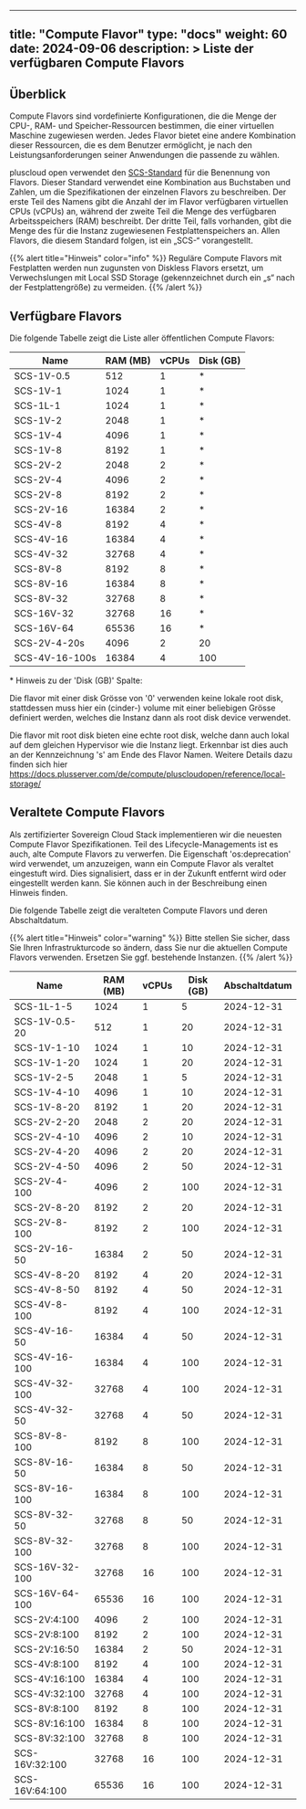 
---
title: "Compute Flavor"
type: "docs"
weight: 60
date: 2024-09-06
description: >
 Liste der verfügbaren Compute Flavors
---


## Überblick

Compute Flavors sind vordefinierte Konfigurationen, die die Menge der CPU-, RAM- und Speicher-Ressourcen bestimmen,
die einer virtuellen Maschine zugewiesen werden. Jedes Flavor bietet eine andere Kombination dieser Ressourcen,
die es dem Benutzer ermöglicht, je nach den Leistungsanforderungen seiner Anwendungen die passende zu wählen.

pluscloud open verwendet den [SCS-Standard](https://github.com/SovereignCloudStack/standards) für die Benennung von Flavors.
Dieser Standard verwendet eine Kombination aus Buchstaben und Zahlen, um die Spezifikationen der einzelnen Flavors zu beschreiben.
Der erste Teil des Namens gibt die Anzahl der im Flavor verfügbaren virtuellen CPUs (vCPUs) an,
während der zweite Teil die Menge des verfügbaren Arbeitsspeichers (RAM) beschreibt.
Der dritte Teil, falls vorhanden, gibt die Menge des für die Instanz zugewiesenen Festplattenspeichers an.
Allen Flavors, die diesem Standard folgen, ist ein „SCS-“ vorangestellt.


{{% alert title="Hinweis" color="info" %}}
Reguläre Compute Flavors mit Festplatten werden nun zugunsten von Diskless Flavors ersetzt,
um Verwechslungen mit Local SSD Storage (gekennzeichnet durch ein „s“ nach der Festplattengröße) zu vermeiden.
{{% /alert %}}

## Verfügbare Flavors

Die folgende Tabelle zeigt die Liste aller öffentlichen Compute Flavors:

| Name           | RAM (MB) | vCPUs | Disk (GB) |
|----------------|----------|-------|-----------|
| SCS-1V-0.5 | 512 | 1 | * |
| SCS-1V-1 | 1024 | 1 | * |
| SCS-1L-1 | 1024 | 1 | * |
| SCS-1V-2 | 2048 | 1 | * |
| SCS-1V-4 | 4096 | 1 | * |
| SCS-1V-8 | 8192 | 1 | * |
| SCS-2V-2 | 2048 | 2 | * |
| SCS-2V-4 | 4096 | 2 | * |
| SCS-2V-8 | 8192 | 2 | * |
| SCS-2V-16 | 16384 | 2 | * |
| SCS-4V-8 | 8192 | 4 | * |
| SCS-4V-16 | 16384 | 4 | * |
| SCS-4V-32 | 32768 | 4 | * |
| SCS-8V-8 | 8192 | 8 | * |
| SCS-8V-16 | 16384 | 8 | * |
| SCS-8V-32 | 32768 | 8 | * |
| SCS-16V-32 | 32768 | 16 | * |
| SCS-16V-64 | 65536 | 16 | * |
| SCS-2V-4-20s | 4096 | 2 | 20 |
| SCS-4V-16-100s | 16384 | 4 | 100 |

\* Hinweis zu der 'Disk (GB)' Spalte:

Die flavor mit einer disk Grösse von '0' verwenden keine lokale root disk, stattdessen muss hier ein (cinder-) volume mit einer beliebigen Grösse definiert werden,
welches die Instanz dann als root disk device verwendet.

Die flavor mit root disk bieten eine echte root disk, welche dann auch lokal auf dem gleichen Hypervisor wie die Instanz liegt. Erkennbar ist dies auch an der
Kennzeichnung 's' am Ende des Flavor Namen. Weitere Details dazu finden sich hier https://docs.plusserver.com/de/compute/pluscloudopen/reference/local-storage/

## Veraltete Compute Flavors

Als zertifizierter Sovereign Cloud Stack implementieren wir die neuesten Compute Flavor Spezifikationen.
Teil des Lifecycle-Managements ist es auch, alte Compute Flavors zu verwerfen. Die Eigenschaft 'os:deprecation' wird verwendet, um anzuzeigen, wann ein
Compute Flavor als veraltet eingestuft wird. Dies signalisiert, dass er in der Zukunft entfernt wird oder eingestellt werden kann.
Sie können auch in der Beschreibung einen Hinweis finden.

Die folgende Tabelle zeigt die veralteten Compute Flavors und deren Abschaltdatum.


{{% alert title="Hinweis" color="warning" %}}
Bitte stellen Sie sicher, dass Sie Ihren Infrastrukturcode so ändern, dass Sie nur die aktuellen Compute Flavors verwenden. Ersetzen Sie ggf. bestehende Instanzen.
{{% /alert %}}

| Name           | RAM (MB) | vCPUs | Disk (GB) | Abschaltdatum    |
|----------------|----------|-------|-----------|------------------|
| SCS-1L-1-5 | 1024 | 1 | 5 | 2024-12-31 |
| SCS-1V-0.5-20 | 512 | 1 | 20 | 2024-12-31 |
| SCS-1V-1-10 | 1024 | 1 | 10 | 2024-12-31 |
| SCS-1V-1-20 | 1024 | 1 | 20 | 2024-12-31 |
| SCS-1V-2-5 | 2048 | 1 | 5 | 2024-12-31 |
| SCS-1V-4-10 | 4096 | 1 | 10 | 2024-12-31 |
| SCS-1V-8-20 | 8192 | 1 | 20 | 2024-12-31 |
| SCS-2V-2-20 | 2048 | 2 | 20 | 2024-12-31 |
| SCS-2V-4-10 | 4096 | 2 | 10 | 2024-12-31 |
| SCS-2V-4-20 | 4096 | 2 | 20 | 2024-12-31 |
| SCS-2V-4-50 | 4096 | 2 | 50 | 2024-12-31 |
| SCS-2V-4-100 | 4096 | 2 | 100 | 2024-12-31 |
| SCS-2V-8-20 | 8192 | 2 | 20 | 2024-12-31 |
| SCS-2V-8-100 | 8192 | 2 | 100 | 2024-12-31 |
| SCS-2V-16-50 | 16384 | 2 | 50 | 2024-12-31 |
| SCS-4V-8-20 | 8192 | 4 | 20 | 2024-12-31 |
| SCS-4V-8-50 | 8192 | 4 | 50 | 2024-12-31 |
| SCS-4V-8-100 | 8192 | 4 | 100 | 2024-12-31 |
| SCS-4V-16-50 | 16384 | 4 | 50 | 2024-12-31 |
| SCS-4V-16-100 | 16384 | 4 | 100 | 2024-12-31 |
| SCS-4V-32-100 | 32768 | 4 | 100 | 2024-12-31 |
| SCS-4V-32-50 | 32768 | 4 | 50 | 2024-12-31 |
| SCS-8V-8-100 | 8192 | 8 | 100 | 2024-12-31 |
| SCS-8V-16-50 | 16384 | 8 | 50 | 2024-12-31 |
| SCS-8V-16-100 | 16384 | 8 | 100 | 2024-12-31 |
| SCS-8V-32-50 | 32768 | 8 | 50 | 2024-12-31 |
| SCS-8V-32-100 | 32768 | 8 | 100 | 2024-12-31 |
| SCS-16V-32-100 | 32768 | 16 | 100 | 2024-12-31 |
| SCS-16V-64-100 | 65536 | 16 | 100 | 2024-12-31 |
| SCS-2V:4:100 | 4096 | 2 | 100 | 2024-12-31 |
| SCS-2V:8:100 | 8192 | 2 | 100 | 2024-12-31 |
| SCS-2V:16:50 | 16384 | 2 | 50 | 2024-12-31 |
| SCS-4V:8:100 | 8192 | 4 | 100 | 2024-12-31 |
| SCS-4V:16:100 | 16384 | 4 | 100 | 2024-12-31 |
| SCS-4V:32:100 | 32768 | 4 | 100 | 2024-12-31 |
| SCS-8V:8:100 | 8192 | 8 | 100 | 2024-12-31 |
| SCS-8V:16:100 | 16384 | 8 | 100 | 2024-12-31 |
| SCS-8V:32:100 | 32768 | 8 | 100 | 2024-12-31 |
| SCS-16V:32:100 | 32768 | 16 | 100 | 2024-12-31 |
| SCS-16V:64:100 | 65536 | 16 | 100 | 2024-12-31 |

